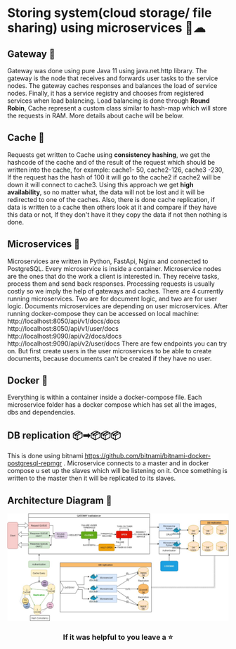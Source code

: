 # Storing system(cloud storage/ file sharing) using microservices 📂☁  


## Gateway 🚪

Gateway was done using pure Java 11 using java.net.http library. 
The gateway is the node that receives and forwards user tasks to the service nodes.  The gateway caches responses and balances the load of service nodes. Finally, it has a service registry and chooses from registered services when load balancing.
Load balancing is done through **Round Robin**, Cache represent a custom class similar to hash-map which will store the requests in RAM. More details about cache will be below.

## Cache 🧮
Requests get written to Cache using **consistency hashing**, we get the hashcode of the cache and of the result of the request which should be written into the cache, for example: cache1-  50, cache2-126, cache3 -230, If the request has the hash of 100 it will go to the cache2 if cache2 will be down it will connect to cache3. Using this approach we get **high availability**, so no matter what, the data will not be lost and it will be redirected to one of the caches.
Also, there is done cache replication, if data is written to a cache then others look at it and compare if they have this data or not, If they don't have it they copy the data if not then nothing is done.

## Microservices 🔬

Microservices are written in Python, FastApi, Nginx and connected to PostgreSQL. Every microservice is inside a container. Microservice nodes are the ones that do the work a client is interested in. They receive tasks, process them and send back responses. Processing requests is usually costly so we imply the help of gateways and caches. There are 4 currently running microservices. Two are for document logic, and two are for user logic. 
Documents microservices are depending on user microservices. After running docker-compose they can be accessed on local machine:
http://localhost:8050/api/v1/docs/docs
http://localhost:8050/api/v1/user/docs
http://localhost:9090/api/v2/docs/docs
http://localhost:9090/api/v2/user/docs
There are few endpoints you can try on. But first create users in the user microservices to be able to create documents, because documents can't be created if they have no user.
## Docker 🐳

Everything is within a container inside a docker-compose file. Each microservice folder has a docker compose which has set all the images, dbs and dependencies.

## DB replication 📦➡📦📦📦

This is done using bitnami https://github.com/bitnami/bitnami-docker-postgresql-repmgr . Microservice connects to a master and in docker compose u set up the slaves which will be listening on it. Once something is written to the master then it will be replicated to its slaves.

## Architecture Diagram 📝

![alt text](https://raw.githubusercontent.com/DivineBee/microservices-cloud/main/docs/Architecture.jpg)

### <center>If it was helpful to you leave a ⭐</center>